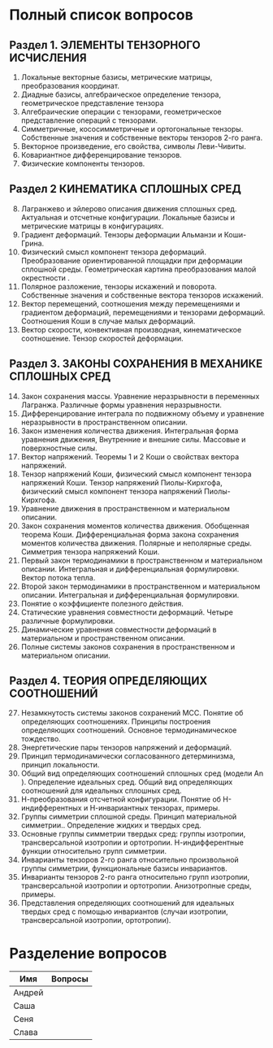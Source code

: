 # Полный список вопросов

## Раздел 1. ЭЛЕМЕНТЫ ТЕНЗОРНОГО ИСЧИСЛЕНИЯ
 1.  Локальные  векторные базисы, метрические матрицы, преобразования  координат.
 2.  Диадные  базисы, алгебраическое определение  тензора, геометрическое представление тензора 
3. Алгебраические операции с  тензорами, геометрическое представление операций с тензорами.
4. Симметричные, кососимметричные и ортогональные тензоры. Собственные значения и собственные векторы тензоров 2-го ранга.
 5.   Векторное произведение, его свойства, символы Леви-Чивиты.
 6.  Ковариантное дифференцирование тензоров.
 7.  Физические  компоненты тензоров.

## Раздел 2 КИНЕМАТИКА СПЛОШНЫХ СРЕД
  8.  Лагранжево и эйлерово описания движения сплошных сред. Актуальная  и отсчетные конфигурации. Локальные базисы и метрические матрицы   в конфигурациях.
 9. Градиент деформаций. Тензоры деформации Альманзи и Коши-Грина. 
10. Физический  смысл компонент тензора  деформаций.  Преобразование ориентированной площадки при деформации сплошной среды. Геометрическая картина преобразования малой окрестности .
11. Полярное разложение, тензоры искажений и поворота. Собственные значения и собственные вектора тензоров искажений.
12. Вектор перемещений,  соотношения между перемещениями и градиентом деформаций, перемещениями и тензорами деформаций. Соотношения Коши в случае малых деформаций.          
13. Вектор скорости, конвективная производная,  кинематическое  соотношение. Тензор скоростей деформации. 

## Раздел 3. ЗАКОНЫ СОХРАНЕНИЯ В  МЕХАНИКЕ СПЛОШНЫХ СРЕД

 14. Закон сохранения массы.  Уравнение неразрывности в переменных Лагранжа. Различные формы уравнения неразрывности.
 15. Дифференцирование интеграла по подвижному объему и уравнение неразрывности в пространственном описании.
 16.  Закон изменения количества движения. Интегральная  форма   уравнения движения, Внутренние и внешние силы. Массовые и поверхностные силы. 
 17. Вектор напряжений. Теоремы 1 и 2 Коши о свойствах вектора напряжений.
 18.  Тензор напряжений Коши, физический  смысл компонент тензора  напряжений Коши. Тензор напряжений Пиолы-Кирхгофа, физический  смысл компонент тензора  напряжений Пиолы-Кирхгофа.
 19.  Уравнение  движения  в  пространственном и материальном описании.
 20. Закон сохранения моментов количества движения. Обобщенная теорема Коши. Дифференциальная форма закона сохранения моментов количества движения. Полярные и неполярные среды. Симметрия тензора напряжений Коши.
 21. Первый закон термодинамики в пространственном и материальном описании. Интегральная и дифференциальная формулировки. Вектор потока тепла. 
22. Второй закон термодинамики в пространственном и материальном описании. Интегральная и дифференциальная формулировки. 
23. Понятие о коэффициенте полезного действия.
24.  Статические уравнения совместности деформаций. Четыре различные формулировки.
25.  Динамические уравнения совместности деформаций в материальном и пространственном описании.
26.  Полные системы законов сохранения в пространственном и материальном описании.

## Раздел 4. ТЕОРИЯ ОПРЕДЕЛЯЮЩИХ СООТНОШЕНИЙ 

27. Незамкнутость системы законов сохранений МСС. Понятие об определяющих соотношениях. Принципы построения определяющих соотношений. Основное термодинамическое тождество.
28. Энергетические пары тензоров напряжений и деформаций. 
29. Принцип термодинамически согласованного детерминизма, принцип локальности. 
30. Общий вид определяющих соотношений сплошных сред  (модели  An ).  Определение идеальных сред. Общий вид определяющих соотношений для идеальных сплошных сред.
31.  Н-преобразования отсчетной конфигурации. Понятие об H-индифферентных и Н-инвариантных тензорах, примеры. 
32. Группы симметрии сплошной среды. Принцип материальной симметрии.. Определение жидких и твердых сред.
33. Основные группы симметрии твердых сред: группы изотропии, трансверсальной изотропии и ортотропии. Н-индифферентные функции относительно групп симметрии.
34.  Инварианты тензоров 2-го ранга относительно произвольной группы симметрии, функциональные базисы инвариантов. 
35. Инварианты тензоров 2-го ранга относительно  групп  изотропии, трансверсальной изотропии и ортотропии. Анизотропные среды, примеры. 
36. Представления определяющих соотношений для идеальных твердых сред c помощью инвариантов (случаи изотропии, трансверсальной изотропии, ортотропии).

# Разделение вопросов

| Имя | Вопросы |
| --- | --- |
| Андрей | |
| Саша   | |
| Сеня   | |
| Слава  | |

